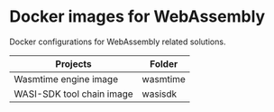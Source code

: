 # Docker images for WebAssembly

Docker configurations for WebAssembly related solutions.

Projects                  | Folder
------------------------- | --------
Wasmtime engine image     | wasmtime
WASI-SDK tool chain image | wasisdk
